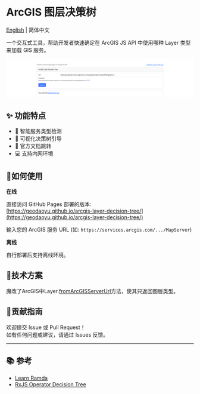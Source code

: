 # ArcGIS 图层决策树

[English](./README.en-US.md) | 简体中文

一个交互式工具，帮助开发者快速确定在 ArcGIS JS API 中使用哪种 Layer 类型来加载 GIS 服务。

![screenshot](assets/images/screenshot.png)

## ✨ 功能特点

- 🧭 智能服务类型检测
- 🌳 可视化决策树引导
- 📖 官方文档跳转
- 💻 支持内网环境

## 🚀如何使用

**在线**

直接访问 GitHub Pages 部署的版本:  
[https://geodaoyu.github.io/arcgis-layer-decision-tree/](https://geodaoyu.github.io/arcgis-layer-decision-tree/)

输入您的 ArcGIS 服务 URL (如: `https://services.arcgis.com/.../MapServer`)

**离线**

自行部署后支持离线环境。

## 🔬技术方案

魔改了ArcGIS中Layer.[fromArcGISServerUrl](https://developers.arcgis.com/javascript/latest/api-reference/esri-layers-Layer.html#fromArcGISServerUrl)方法，使其只返回图层类型。

## 🤝贡献指南

欢迎提交 Issue 或 Pull Request！  
如有任何问题或建议，请通过 Issues 反馈。

---

## 📚 参考

- [Learn Ramda](https://davesnx.github.io/learn-ramda/)
- [RxJS Operator Decision Tree](https://rxjs.dev/operator-decision-tree)

